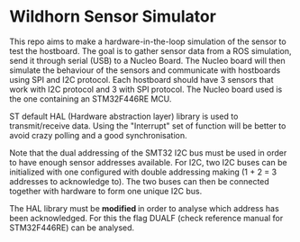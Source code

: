 # Wildhorn Sensor Simulator
This repo aims to make a hardware-in-the-loop simulation of the sensor to test the hostboard. 
The goal is to gather sensor data from a ROS simulation, send it through serial (USB) to a Nucleo Board. 
The Nucleo board will then simulate the behaviour of the sensors and communicate with hostboards using SPI and I2C protocol. Each hostboard should have 3 sensors that work with I2C protocol and 3 with SPI protocol. The Nucleo board used is the one containing an STM32F446RE MCU.

ST default HAL (Hardware abstraction layer) library is used to transmit/receive data. Using the "Interrupt" set of function will be better to avoid crazy polling and a good synchronisation.

Note that the dual addressing of the SMT32 I2C bus must be used in order to have enough sensor addresses available. For I2C, two I2C buses can be initialized with one configured with double addressing making (1 + 2 = 3 addresses to acknowledge to). The two buses can then be connected together with hardware to form one unique I2C bus.

The HAL library must be <b> modified </b> in order to analyse which address has been acknowledged. For this the flag DUALF (check reference manual for STM32F446RE) can be analysed.
